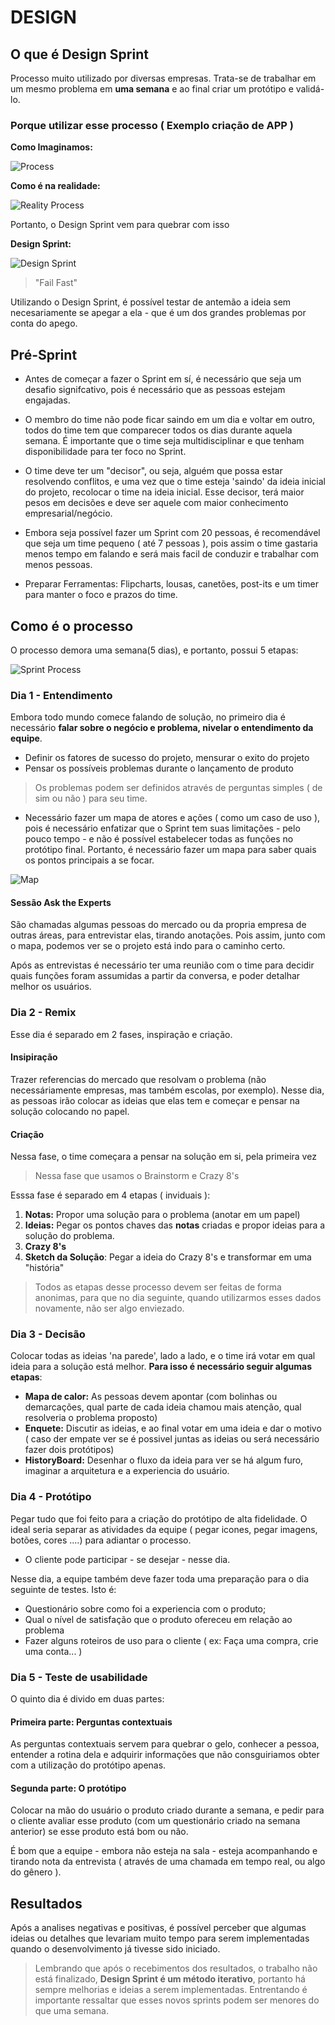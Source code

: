 # DESIGN

## O que é Design Sprint

Processo muito utilizado por diversas empresas. Trata-se de trabalhar em um mesmo problema em **uma semana** e ao final criar um protótipo e validá-lo.

### Porque utilizar esse processo ( Exemplo criação de APP )

**Como Imaginamos:**

![Process](https://user-images.githubusercontent.com/36003388/80710338-00830b80-8ac5-11ea-9432-4e8044cda28c.png)

**Como é na realidade:**

![Reality Process](https://user-images.githubusercontent.com/36003388/80710072-b732bc00-8ac4-11ea-8707-9fb3c6e925f2.png)


Portanto, o Design Sprint vem para quebrar com isso

**Design Sprint:**

![Design Sprint](https://user-images.githubusercontent.com/36003388/80710488-388a4e80-8ac5-11ea-8573-972a88efb13b.png)

> "Fail Fast"

Utilizando o Design Sprint, é possível testar de antemão a ideia sem necesariamente se apegar a ela - que é um dos grandes problemas por conta do apego.

## Pré-Sprint

* Antes de começar a fazer o Sprint em sí, é necessário que seja um desafio signifcativo, pois é necessário que as pessoas estejam engajadas.

* O membro do time não pode ficar saindo em um dia e voltar em outro, todos do time tem que comparecer todos os dias durante aquela semana. É importante que o time seja multidisciplinar e que tenham disponibilidade para ter foco no Sprint.

* O time deve ter um "decisor", ou seja, alguém que possa estar resolvendo conflitos, e uma vez que o time esteja 'saindo' da ideia inicial do projeto, recolocar o time na ideia inicial. Esse decisor, terá maior pesos em decisões e deve ser aquele com maior conhecimento empresarial/negócio.

* Embora seja possível fazer um Sprint com 20 pessoas, é recomendável que seja um time pequeno ( até 7 pessoas ), pois assim o time gastaria menos tempo em falando e será mais facil de conduzir e trabalhar com menos pessoas.

* Preparar Ferramentas: Flipcharts, lousas, canetões, post-its e um timer para manter o foco e prazos do time.

## Como é o processo

O processo demora uma semana(5 dias), e portanto, possui 5 etapas:

![Sprint Process](https://user-images.githubusercontent.com/36003388/80711055-1f35d200-8ac6-11ea-9341-f139d7051612.png)

### Dia 1 - Entendimento

Embora todo mundo comece falando de solução, no primeiro dia é necessário **falar sobre o negócio e problema, nivelar o entendimento da equipe**.

* Definir os fatores de sucesso do projeto, mensurar o exito do projeto
* Pensar os possíveis problemas durante o lançamento de produto

> Os problemas podem ser definidos através de perguntas simples ( de sim ou não ) para seu time.

* Necessário fazer um mapa de atores e ações ( como um caso de uso ), pois é necessário enfatizar que o Sprint tem suas limitações - pelo pouco tempo - e não é possível estabelecer todas as funções no protótipo final. Portanto, é necessário fazer um mapa para saber quais os pontos principais a se focar.

![Map](https://user-images.githubusercontent.com/36003388/80723512-1b5e7b80-8ad7-11ea-82ce-e93026e30475.png)

#### Sessão Ask the Experts

São chamadas algumas pessoas do mercado ou da propria empresa de outras áreas, para entrevistar elas, tirando anotações. Pois assim, junto com o mapa, podemos ver se o projeto está indo para o caminho certo.

Após as entrevistas é necessário ter uma reunião com o time para decidir quais funções foram assumidas a partir da conversa, e poder detalhar melhor os usuários.

### Dia 2 - Remix

Esse dia é separado em 2 fases, inspiração e criação.

#### Insipiração

Trazer referencias do mercado que resolvam o problema (não necessáriamente empresas, mas também escolas, por exemplo). Nesse dia, as pessoas irão colocar as ideias que elas tem e começar e pensar na solução colocando no papel.

#### Criação

Nessa fase, o time começara a pensar na solução em si, pela primeira vez

> Nessa fase que usamos o Brainstorm e Crazy 8's

Esssa fase é separado em 4 etapas ( inviduais ):

1. **Notas:** Propor uma solução para o problema (anotar em um papel)
2. **Ideias:** Pegar os pontos chaves das **notas** criadas e propor ideias para a solução do problema.
3. **Crazy 8's**
4. **Sketch da Solução**: Pegar a ideia do Crazy 8's e transformar em uma "história"

> Todos as etapas desse processo devem ser feitas de forma anonimas, para que no dia seguinte, quando utilizarmos esses dados novamente, não ser algo enviezado.

### Dia 3 - Decisão

Colocar todas as ideias 'na parede', lado a lado, e o time irá votar em qual ideia para a solução está melhor. **Para isso é necessário seguir algumas etapas**:

* **Mapa de calor:** As pessoas devem apontar (com bolinhas ou demarcações, qual parte de cada ideia chamou mais atenção, qual resolveria o problema proposto)
* **Enquete:** Discutir as ideias, e ao final votar em uma ideia e dar o motivo ( caso der empate ver se é possivel juntas as ideias ou será necessário fazer dois protótipos)
* **HistoryBoard:** Desenhar o fluxo da ideia para ver se há algum furo, imaginar a arquitetura e a experiencia do usuário.

### Dia 4 - Protótipo

Pegar tudo que foi feito para a criação do protótipo de alta fidelidade. O ideal seria separar as atividades da equipe ( pegar icones, pegar imagens, botões, cores ....) para adiantar o processo.

* O cliente pode participar - se desejar - nesse dia.

Nesse dia, a equipe também deve fazer toda uma preparação para o dia seguinte de testes. Isto é:

* Questionário sobre como foi a experiencia com o produto;
* Qual o nível de satisfação que o produto ofereceu em relação ao problema
* Fazer alguns roteiros de uso para o cliente ( ex: Faça uma compra, crie uma conta... )

### Dia 5 - Teste de usabilidade

O quinto dia é divido em duas partes:

#### Primeira parte: Perguntas contextuais

As perguntas contextuais servem para quebrar o gelo, conhecer a pessoa, entender a rotina dela e adquirir informações que não consguiriamos obter com a utilização do protótipo apenas.

#### Segunda parte: O protótipo

Colocar na mão do usuário o produto criado durante a semana, e pedir para o cliente avaliar esse produto (com um questionário criado na semana anterior) se esse produto está bom ou não.

É bom que a equipe - embora não esteja na sala - esteja acompanhando e tirando nota da entrevista ( através de uma chamada em tempo real, ou algo do gênero ).

## Resultados

Após a analises negativas e positivas, é possível perceber que algumas ideias ou detalhes que levariam muito tempo para serem implementadas quando o desenvolvimento já tivesse sido iniciado.

> Lembrando que após o recebimentos dos resultados, o trabalho não está finalizado, **Design Sprint é um método iterativo**, portanto há sempre melhorias e ideias a serem implementadas. Entrentando é importante ressaltar que esses novos sprints podem ser menores do que uma semana.
